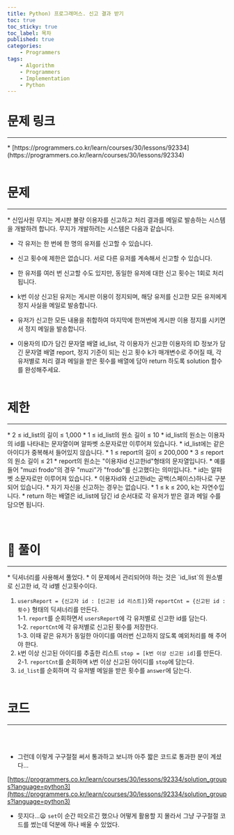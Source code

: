 ```yaml
---
title: Python) 프로그래머스. 신고 결과 받기
toc: true
toc_sticky: true
toc_label: 목차
published: true
categories:
    - Programmers
tags:
    - Algorithm
    - Programmers
    - Implementation
    - Python
---
```


# 문제 링크
<hr>
* [https://programmers.co.kr/learn/courses/30/lessons/92334](https://programmers.co.kr/learn/courses/30/lessons/92334)<br><br>

# 문제
<hr>
* 신입사원 무지는 게시판 불량 이용자를 신고하고 처리 결과를 메일로 발송하는 시스템을 개발하려 합니다. 무지가 개발하려는 시스템은 다음과 같습니다.

* 각 유저는 한 번에 한 명의 유저를 신고할 수 있습니다.
* 신고 횟수에 제한은 없습니다. 서로 다른 유저를 계속해서 신고할 수 있습니다.
* 한 유저를 여러 번 신고할 수도 있지만, 동일한 유저에 대한 신고 횟수는 1회로 처리됩니다.
* k번 이상 신고된 유저는 게시판 이용이 정지되며, 해당 유저를 신고한 모든 유저에게 정지 사실을 메일로 발송합니다.
* 유저가 신고한 모든 내용을 취합하여 마지막에 한꺼번에 게시판 이용 정지를 시키면서 정지 메일을 발송합니다.

* 이용자의 ID가 담긴 문자열 배열 id_list, 각 이용자가 신고한 이용자의 ID 정보가 담긴 문자열 배열 report, 정지 기준이 되는 신고 횟수 k가 매개변수로 주어질 때, 각 유저별로 처리 결과 메일을 받은 횟수를 배열에 담아 return 하도록 solution 함수를 완성해주세요.<br><br>

# 제한
<hr>
* 2 ≤ id_list의 길이 ≤ 1,000
    * 1 ≤ id_list의 원소 길이 ≤ 10
    * id_list의 원소는 이용자의 id를 나타내는 문자열이며 알파벳 소문자로만 이루어져 있습니다.
    * id_list에는 같은 아이디가 중복해서 들어있지 않습니다.
* 1 ≤ report의 길이 ≤ 200,000
    * 3 ≤ report의 원소 길이 ≤ 21
    * report의 원소는 "이용자id 신고한id"형태의 문자열입니다.
    * 예를 들어 "muzi frodo"의 경우 "muzi"가 "frodo"를 신고했다는 의미입니다.
    * id는 알파벳 소문자로만 이루어져 있습니다.
    * 이용자id와 신고한id는 공백(스페이스)하나로 구분되어 있습니다.
    * 자기 자신을 신고하는 경우는 없습니다.
* 1 ≤ k ≤ 200, k는 자연수입니다.
* return 하는 배열은 id_list에 담긴 id 순서대로 각 유저가 받은 결과 메일 수를 담으면 됩니다.<br><br><br>

# 👀 풀이
<hr>
* 딕셔너리를 사용해서 풀었다.
* 이 문제에서 관리되어야 하는 것은 `id_list`의 원소별로 신고한 id, 각 id별 신고횟수이다.

1. `usersReport = {신고자 id : [신고된 id 리스트]}`와 `reportCnt = {신고된 id : 횟수}` 형태의 딕셔너리를 만든다.<br>
    1-1. `report`를 순회하면서 `usersReport`에 각 유저별로 신고한 id를 담는다.<br>
    1-2. `reportCnt`에 각 유저별로 신고된 횟수를 저장한다.<br>
    1-3. 이때 같은 유저가 동일한 아이디를 여러번 신고하지 않도록 예외처리를 해 주어야 한다.
2. `k`번 이상 신고된 아이디를 추출한 리스트 `stop = [k번 이상 신고된 id]`를 만든다.<br>
    2-1. `reportCnt`를 순회하며 `k`번 이상 신고된 아이디를 `stop`에 담는다.<br>
3. `id_list`를 순회하며 각 유저별 메일을 받은 횟수를 `answer`에 담는다.<br><br>
 
# 코드
<hr>

<script src="https://gist.github.com/miro7923/0c297eece0eed5c168f5daf229ddb58e.js"></script><br><br>

* 그런데 이렇게 구구절절 써서 통과하고 보니까 아주 짧은 코드로 통과한 분이 계셨다...

[https://programmers.co.kr/learn/courses/30/lessons/92334/solution_groups?language=python3](https://programmers.co.kr/learn/courses/30/lessons/92334/solution_groups?language=python3)

* 믓지다...😦 `set`이 순간 떠오르긴 했으나 어떻게 활용할 지 몰라서 그냥 구구절절 코드를 썼는데 덕분에 하나 배울 수 있었다.
